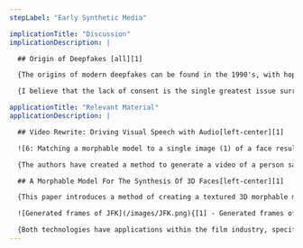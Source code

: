 ```yaml
---
stepLabel: "Early Synthetic Media"

implicationTitle: "Discussion"
implicationDescription: |

  ## Origin of Deepfakes [all][1]

  {The origins of modern deepfakes can be found in the 1990's, with hopeful goals of reducing the manual labour involved with special effects and image post-processing. However, even in these early years a piece of the ethical monster that deepfakes later become is present. The earliest related paper I found [1] uses an extremely famous politician to show that they can generate fake video of them talking. Using politicians, John F. Kennedy in this case, remains a consistent trend for many of the papers that will be referenced as you move through this timeline. This is often attributed to the higher than usual quality of media that contain politicians and its abundance. The second paper [2] features another group that is often included in these papers, actors and actresses. Specifically, Tom Hanks is featured, however unlike voluntary participants his name is not mentioned, he is not credited nor is there any indication that he consented to his image being used and published.}[all][1]

  {I believe that the lack of consent is the single greatest issue surrounding deepfakes and I will argue that researchers have perpetrated this within their articles. These early papers set a precedent for using public figures within this field of research and have ultimately led us to politicians and public figures turning this technology onto each other for their own gain.}[all][1]

applicationTitle: "Relevant Material"
applicationDescription: |

  ## Video Rewrite: Driving Visual Speech with Audio[left-center][1]

  ![6: Matching a morphable model to a single image (1) of a face results in a 3D shape (2) and a texture map estimate](/images/TomHanks.png){[2] - 6: Matching a morphable model to a single image (1) of a face results in a 3D shape (2) and a texture map estimate. The texture estimate can be improved by additional texture extraction (4). The 3D model is rendered back into the image after changing facial attributes, such as gaining (3) and losing weight (5), frowning (6), or being forced to smile (7)}[right][1]

  {The authors have created a method to generate a video of a person saying anything they want via audio input. It uses computer-vision to track specific points of the mouth in the original video and morphs these points to match the target audio. This was the first facial-animation system that was automated and was able to generate a video of John F. Kennedy saying, "Read my lips" using only two minutes of footage. For each person it rewrites it needs 26 labelled images, the only human input in the process.}[left-center][1]

  ## A Morphable Model For The Synthesis Of 3D Faces[left-center][1]

  {This paper introduces a method of creating a textured 3D morphable model of a face. The model can be created through a UI or through images, and is not limited to photographs of real people, it can work just as well when the photograph is of a painting. By then morphing the generated model it allows for new views of a face from different angles and lighting conditions along with other attributes such as age, weight, gender, face fullness and expressions generated in a photorealistic way for the time.}[left-center][1]

  ![Generated frames of JFK](/images/JFK.png){[1] - Generated frames of JFK from Video Rewrite: Driving Visual Speech with Audio}[left-center][1]

  {Both technologies have applications within the film industry, specifically for dubbing and special effects. The first was a good start to skip small reshoots, changing a single line or dubbing to a different language. The second allows for more advanced changes, adjusting the lighting, adding a hat or adjusting the facial structure of an actor.}[all][2]
---
```

